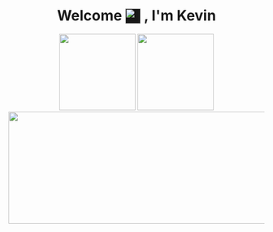 

<!--
**gkevinrz/gkevinrz** is a ✨ _special_ ✨ repository because its `README.md` (this file) appears on your GitHub profile.

Here are some ideas to get you started:

- 🔭 I’m currently working on ...
- 🌱 I’m currently learning ...
- 👯 I’m looking to collaborate on ...
- 🤔 I’m looking for help with ...
- 💬 Ask me about ...
- 📫 How to reach me: ...
- 😄 Pronouns: ...
- ⚡ Fun fact: ...  
-->

<h1 align="center" bgcolor="lightblue">Welcome <img src="https://media.tenor.com/EBmx3jdTXH0AAAAi/smiley-emoji.gif" width="30px" style="position:relative;top:6px;background:#171717;"> , I'm Kevin</h1>


<div align="center">
  <img height="150em" src="https://github-readme-stats-eight-theta.vercel.app/api?username=gkevinrz&show_icons=true&theme=synthwave&include_all_commits=true&count_private=true"/>
  <img height="150em" src="https://github-readme-stats.vercel.app/api/top-langs/?username=gkevinrz&layout=compact&theme=radical"/>
</div>
<div align="center">
<img align="center" width="600px" height="220px" src="https://thumbs.gfycat.com/IckyPaleArchaeocete-max-1mb.gif"/>
</div>

